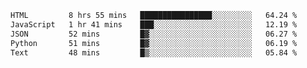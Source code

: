 
<!--START_SECTION:waka-->

```txt
HTML         8 hrs 55 mins   ████████████████░░░░░░░░░   64.24 %
JavaScript   1 hr 41 mins    ███░░░░░░░░░░░░░░░░░░░░░░   12.19 %
JSON         52 mins         █▓░░░░░░░░░░░░░░░░░░░░░░░   06.27 %
Python       51 mins         █▓░░░░░░░░░░░░░░░░░░░░░░░   06.19 %
Text         48 mins         █▒░░░░░░░░░░░░░░░░░░░░░░░   05.84 %
```

<!--END_SECTION:waka-->

<!--unk0e-ctrlmd-blitzh-Klöggr-->
